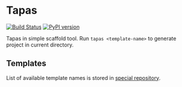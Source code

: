 # Tapas

[![Build Status](https://travis-ci.org/tapas-scaffold-tool/tapas.svg?branch=master)](https://travis-ci.org/tapas-scaffold-tool/tapas)
[![PyPI version](https://badge.fury.io/py/tapas.svg)](https://badge.fury.io/py/tapas)

Tapas in simple scaffold tool.
Run `tapas <template-name>` to generate project in current directory.

## Templates

List of available template names is stored in [special repository](https://github.com/tapas-scaffold-tool/tapas-index).

